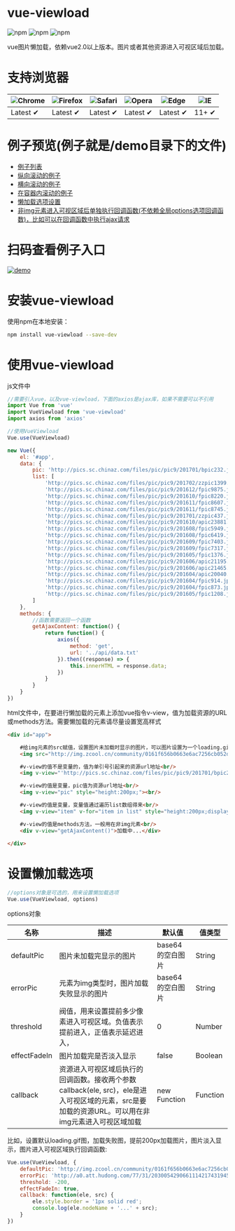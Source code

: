 ﻿# vue-viewload
![npm](https://img.shields.io/npm/dt/vue-viewload.svg) ![npm](https://img.shields.io/npm/v/vue-viewload.svg) ![npm](https://img.shields.io/npm/l/vue-viewload.svg)

vue图片懒加载，依赖vue2.0以上版本。图片或者其他资源进入可视区域后加载。

# 支持浏览器
![Chrome](https://raw.github.com/alrra/browser-logos/master/src/chrome/chrome_48x48.png) | ![Firefox](https://raw.github.com/alrra/browser-logos/master/src/firefox/firefox_48x48.png) | ![Safari](https://raw.github.com/alrra/browser-logos/master/src/safari/safari_48x48.png) | ![Opera](https://raw.github.com/alrra/browser-logos/master/src/opera/opera_48x48.png) | ![Edge](https://raw.github.com/alrra/browser-logos/master/src/edge/edge_48x48.png) | ![IE](https://raw.github.com/alrra/browser-logos/master/src/archive/internet-explorer_9-11/internet-explorer_9-11_48x48.png) |
--- | --- | --- | --- | --- | --- |
Latest ✔ | Latest ✔ | Latest ✔ | Latest ✔ | Latest ✔ | 11+ ✔ |

# 例子预览(例子就是/demo目录下的文件)
- [例子列表](https://shuizhubocai.github.io/vue-viewload/demo/index.html)
- [纵向滚动的例子](https://shuizhubocai.github.io/vue-viewload/demo/html/app1.html)
- [横向滚动的例子](https://shuizhubocai.github.io/vue-viewload/demo/html/app2.html)
- [在容器内滚动的例子](https://shuizhubocai.github.io/vue-viewload/demo/html/app3.html)
- [懒加载选项设置](https://shuizhubocai.github.io/vue-viewload/demo/html/app4.html)
- [非img元素进入可视区域后单独执行回调函数(不依赖全局options选项回调函数)，比如可以在回调函数中执行ajax请求](https://shuizhubocai.github.io/vue-viewload/demo/html/app5.html)

# 扫码查看例子入口
[![demo](https://shuizhubocai.github.io/vue-viewload/demo/img/qrcode.png)](https://shuizhubocai.github.io/vue-viewload/demo/index.html)

# 安装vue-viewload
使用npm在本地安装：
```bash
npm install vue-viewload --save-dev
```

# 使用vue-viewload
js文件中
```javascript
//需要引入vue，以及vue-viewload，下面的axios是ajax库，如果不需要可以不引用
import Vue from 'vue'
import VueViewload from 'vue-viewload'
import axios from 'axios'

//使用VueViewload
Vue.use(VueViewload)

new Vue({
    el: '#app',
    data: {
        pic: 'http://pics.sc.chinaz.com/files/pic/pic9/201701/bpic232.jpg',
        list: [
            'http://pics.sc.chinaz.com/files/pic/pic9/201702/zzpic1399.jpg',
            'http://pics.sc.chinaz.com/files/pic/pic9/201612/fpic9875.jpg',
            'http://pics.sc.chinaz.com/files/pic/pic9/201610/fpic8220.jpg',
            'http://pics.sc.chinaz.com/files/pic/pic9/201611/fpic8607.jpg',
            'http://pics.sc.chinaz.com/files/pic/pic9/201611/fpic8745.jpg',
            'http://pics.sc.chinaz.com/files/pic/pic9/201701/zzpic437.jpg',
            'http://pics.sc.chinaz.com/files/pic/pic9/201610/apic23881.jpg',
            'http://pics.sc.chinaz.com/files/pic/pic9/201608/fpic5949.jpg',
            'http://pics.sc.chinaz.com/files/pic/pic9/201608/fpic6419.jpg',
            'http://pics.sc.chinaz.com/files/pic/pic9/201609/fpic7403.jpg',
            'http://pics.sc.chinaz.com/files/pic/pic9/201609/fpic7317.jpg',
            'http://pics.sc.chinaz.com/files/pic/pic9/201605/fpic1376.jpg',
            'http://pics.sc.chinaz.com/files/pic/pic9/201606/apic21195.jpg',
            'http://pics.sc.chinaz.com/files/pic/pic9/201606/apic21465.jpg',
            'http://pics.sc.chinaz.com/files/pic/pic9/201604/apic20040.jpg',
            'http://pics.sc.chinaz.com/files/pic/pic9/201604/fpic914.jpg',
            'http://pics.sc.chinaz.com/files/pic/pic9/201604/fpic873.jpg',
            'http://pics.sc.chinaz.com/files/pic/pic9/201605/fpic1208.jpg'
        ]
    },
    methods: {
        //函数需要返回一个函数
        getAjaxContent: function() {
            return function() {
                axios({
                    method: 'get',
                    url: '../api/data.txt'
                }).then((response) => {
                    this.innerHTML = response.data;
                })
            }
        }
    }
})
```

html文件中，在要进行懒加载的元素上添加vue指令v-view，值为加载资源的URL或methods方法。需要懒加载的元素请尽量设置宽高样式
```html
<div id="app">

    #给img元素的src赋值，设置图片未加载时显示的图片，可以图片设置为一个loading.gif动态加载图<br/>
    <img src="http://img.zcool.cn/community/0161f656b0663e6ac7256cb052d31a.gif" v-view="pic"><br/>

    #v-view的值不是变量的，值为单引号引起来的资源url地址<br/>
    <img v-view="'http://pics.sc.chinaz.com/files/pic/pic9/201701/bpic232.jpg'" style="height:200px;"><br/>

    #v-view的值是变量，pic值为资源url地址<br/>
    <img v-view="pic" style="height:200px;"><br/>

    #v-view的值是变量，变量值通过遍历list数组得来<br/>
    <img v-view="item" v-for="item in list" style="height:200px;display:block;"><br/>

    #v-view的值是methods方法，一般用在非img元素<br/>
    <div v-view="getAjaxContent()">加载中...</div>

</div>
```

# 设置懒加载选项
```javascript
//options对象是可选的，用来设置懒加载选项
Vue.use(VueViewload, options)
```

options对象

名称|描述|默认值|值类型
---|---|---|---
defaultPic|图片未加载完显示的图片|base64的空白图片|String
errorPic|元素为img类型时，图片加载失败显示的图片|base64的空白图片|String
threshold|阀值，用来设置提前多少像素进入可视区域。负值表示提前进入，正值表示延迟进入，|0|Number
effectFadeIn|图片加载完是否淡入显示|false|Boolean
callback|资源进入可视区域后执行的回调函数。接收两个参数callback(ele, src)，ele是进入可视区域的元素，src是要加载的资源URL。可以用在非img元素进入可视区域加载|new Function|Function

比如，设置默认loading.gif图，加载失败图，提前200px加载图片，图片淡入显示，图片进入可视区域执行回调函数:
```javascript
Vue.use(VueViewload, {
    defaultPic: 'http://img.zcool.cn/community/0161f656b0663e6ac7256cb052d31a.gif',
    errorPic: 'http://a0.att.hudong.com/77/31/20300542906611142174319458811.jpg',
    threshold: -200,
    effectFadeIn: true,
    callback: function(ele, src) {
        ele.style.border = '1px solid red';
        console.log(ele.nodeName + '...' + src);
    }
})
```
